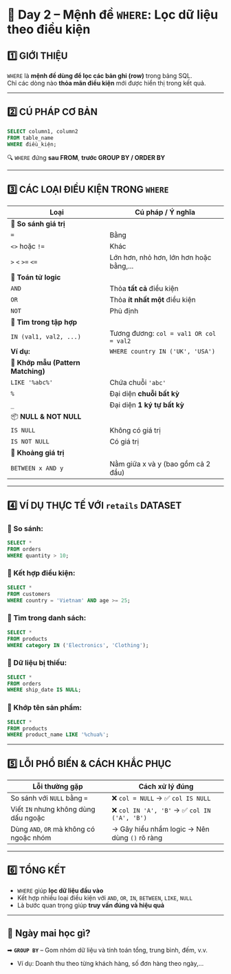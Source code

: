 # 🧠 Day 2 – Mệnh đề `WHERE`: Lọc dữ liệu theo điều kiện

## 1️⃣ GIỚI THIỆU

`WHERE` là **mệnh đề dùng để lọc các bản ghi (row)** trong bảng SQL.  
Chỉ các dòng nào **thỏa mãn điều kiện** mới được hiển thị trong kết quả.

---

## 2️⃣ CÚ PHÁP CƠ BẢN

```sql
SELECT column1, column2
FROM table_name
WHERE điều_kiện;
````

🔍 `WHERE` đứng **sau FROM**, **trước GROUP BY / ORDER BY**

---

## 3️⃣ CÁC LOẠI ĐIỀU KIỆN TRONG `WHERE`

| **Loại**                           | **Cú pháp / Ý nghĩa**                   |
| ---------------------------------- | --------------------------------------- |
| 🔢 **So sánh giá trị**             |                                         |
| `=`                                | Bằng                                    |
| `<>` hoặc `!=`                     | Khác                                    |
| `>` `<` `>=` `<=`                  | Lớn hơn, nhỏ hơn, lớn hơn hoặc bằng,... |
| 🔀 **Toán tử logic**               |                                         |
| `AND`                              | Thỏa **tất cả** điều kiện               |
| `OR`                               | Thỏa **ít nhất một** điều kiện          |
| `NOT`                              | Phủ định                                |
| 🔎 **Tìm trong tập hợp**           |                                         |
| `IN (val1, val2, ...)`             | Tương đương: `col = val1 OR col = val2` |
| **Ví dụ:**                         | `WHERE country IN ('UK', 'USA')`        |
| 🧩 **Khớp mẫu (Pattern Matching)** |                                         |
| `LIKE '%abc%'`                     | Chứa chuỗi `'abc'`                      |
| `%`                                | Đại diện **chuỗi bất kỳ**               |
| `_`                                | Đại diện **1 ký tự bất kỳ**             |
| 📦 **NULL & NOT NULL**             |                                         |
| `IS NULL`                          | Không có giá trị                        |
| `IS NOT NULL`                      | Có giá trị                              |
| 🎯 **Khoảng giá trị**              |                                         |
| `BETWEEN x AND y`                  | Nằm giữa x và y (bao gồm cả 2 đầu)      |

---

## 4️⃣ VÍ DỤ THỰC TẾ VỚI `retails` DATASET

### 🔹 So sánh:

```sql
SELECT *
FROM orders
WHERE quantity > 10;
```

### 🔹 Kết hợp điều kiện:

```sql
SELECT *
FROM customers
WHERE country = 'Vietnam' AND age >= 25;
```

### 🔹 Tìm trong danh sách:

```sql
SELECT *
FROM products
WHERE category IN ('Electronics', 'Clothing');
```

### 🔹 Dữ liệu bị thiếu:

```sql
SELECT *
FROM orders
WHERE ship_date IS NULL;
```

### 🔹 Khớp tên sản phẩm:

```sql
SELECT *
FROM products
WHERE product_name LIKE '%chua%';
```

---

## 5️⃣ LỖI PHỔ BIẾN & CÁCH KHẮC PHỤC

| Lỗi thường gặp                          | Cách xử lý đúng                               |
| --------------------------------------- | --------------------------------------------- |
| So sánh với `NULL` bằng `=`             | ❌ `col = NULL` → ✅ `col IS NULL`              |
| Viết `IN` nhưng không dùng dấu ngoặc    | ❌ `col IN 'A', 'B'` → ✅ `col IN ('A', 'B')`   |
| Dùng `AND`, `OR` mà không có ngoặc nhóm | → Gây hiểu nhầm logic → Nên dùng `()` rõ ràng |

---

## 6️⃣ TỔNG KẾT

* `WHERE` giúp **lọc dữ liệu đầu vào**
* Kết hợp nhiều loại điều kiện với `AND`, `OR`, `IN`, `BETWEEN`, `LIKE`, `NULL`
* Là bước quan trọng giúp **truy vấn đúng và hiệu quả**

---

## 🔁 Ngày mai học gì?

➡ **`GROUP BY`** – Gom nhóm dữ liệu và tính toán tổng, trung bình, đếm, v.v.
- Ví dụ: Doanh thu theo từng khách hàng, số đơn hàng theo ngày,...


